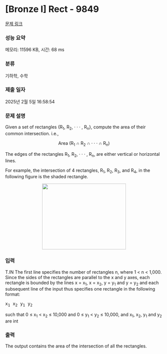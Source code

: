 # [Bronze I] Rect - 9849 

[문제 링크](https://www.acmicpc.net/problem/9849) 

### 성능 요약

메모리: 11596 KB, 시간: 68 ms

### 분류

기하학, 수학

### 제출 일자

2025년 2월 5일 16:58:54

### 문제 설명

<p>Given a set of rectangles {R<sub>1</sub>, R<sub>2</sub>, · · · , R<sub>n</sub>}, compute the area of their common intersection. i.e.,</p>

<p style="text-align: center;">Area (R<sub>1</sub> ∩ R<sub>2</sub> ∩ · · · ∩ R<sub>n</sub>)</p>

<p>The edges of the rectangles R<sub>1</sub>, R<sub>2</sub>, · · · , R<sub>n</sub>, are either vertical or horizontal lines.</p>

<p>For example, the intersection of 4 rectangles, R<sub>1</sub>, R<sub>2</sub>, R<sub>3</sub>, and R<sub>4</sub>, in the following figure is the shaded rectangle.</p>

<p style="text-align: center;"><img alt="" src="https://upload.acmicpc.net/264f8ab3-4e5c-4231-807d-2cf10b88a497/-/preview/" style="width: 268px; height: 211px;"></p>

### 입력 

 <p>T.IN The first line specifies the number of rectangles n, where 1 < n < 1,000. Since the sides of the rectangles are parallel to the x and y axes, each rectangle is bounded by the lines x = x<sub>1</sub>, x = x<sub>2</sub>, y = y<sub>1</sub> and y = y<sub>2</sub> and each subsequent line of the input thus specifies one rectangle in the following format:</p>

<pre>x<sub>1</sub> x<sub>2</sub> y<sub>1</sub> y<sub>2</sub></pre>

<p>such that 0 ≤ x<sub>1</sub> < x<sub>2</sub> ≤ 10,000 and 0 ≤ y<sub>1</sub> < y<sub>2</sub> ≤ 10,000, and x<sub>1</sub>, x<sub>2</sub>, y<sub>1</sub> and y<sub>2</sub> are int</p>

### 출력 

 <p>The output contains the area of the intersection of all the rectangles.</p>

